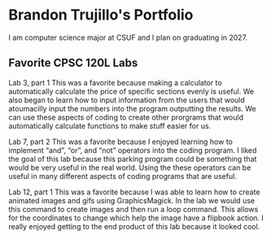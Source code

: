 
# Brandon Trujillo's Portfolio 

I am computer science major at CSUF and I plan on graduating in 2027.

## Favorite CPSC 120L Labs 

Lab 3, part 1
This was a favorite because making a calculator to automatically calculate the price of specific sections evenly is useful. We also began to learn how to input information from the users that would atoumacilly input the numbers into the program outputting the results. We can use these aspects of coding to create other prorgrams that would automatically calculate functions to make stuff easier for us.

Lab 7, part 2 
This was a favorite because I enjoyed learning how to implement “and”, “or”, and “not” operators into the coding program. I liked the goal of this lab because this parking program could be something that would be very useful in the real world. Using the these operators can be useful in many different aspects of coding programs that are useful.

Lab 12, part 1 
This was a favorite because I was able to learn how to create animated images and gifs using GraphicsMagick. In the lab we would use this command to create images and then run a loop command. This allows for the coordinates to change which help the image have a flipbook action. I really enjoyed getting to the end product of this lab because it looked cool.
